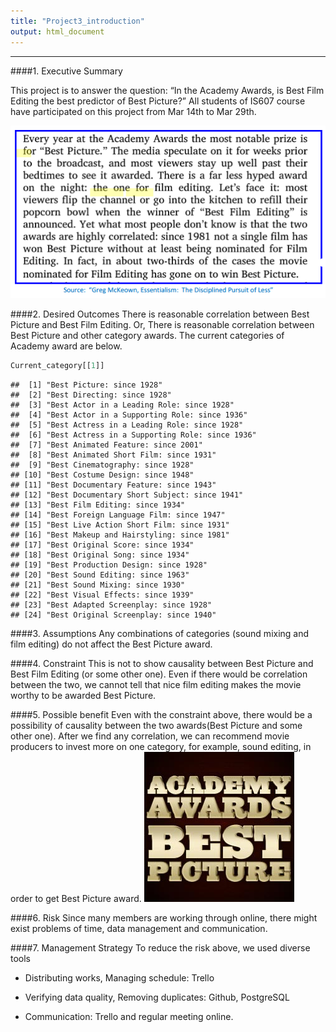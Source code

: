 ```yaml
---
title: "Project3_introduction"
output: html_document
---
```


* * *

####1. Executive Summary

This project is to answer the question: “In the Academy Awards, is Best Film Editing the best predictor of Best Picture?”
All students of IS607 course have participated on this project from Mar 14th to Mar 29th.

![alt text](screen.PNG)

####2. Desired Outcomes
There is reasonable correlation between Best Picture and Best Film Editing. 
Or,
 There is reasonable correlation between Best Picture and other category awards. The current categories of Academy award are below.


```r
Current_category[[1]]
```

```
##  [1] "Best Picture: since 1928"                     
##  [2] "Best Directing: since 1928"                   
##  [3] "Best Actor in a Leading Role: since 1928"     
##  [4] "Best Actor in a Supporting Role: since 1936"  
##  [5] "Best Actress in a Leading Role: since 1928"   
##  [6] "Best Actress in a Supporting Role: since 1936"
##  [7] "Best Animated Feature: since 2001"            
##  [8] "Best Animated Short Film: since 1931"         
##  [9] "Best Cinematography: since 1928"              
## [10] "Best Costume Design: since 1948"              
## [11] "Best Documentary Feature: since 1943"         
## [12] "Best Documentary Short Subject: since 1941"   
## [13] "Best Film Editing: since 1934"                
## [14] "Best Foreign Language Film: since 1947"       
## [15] "Best Live Action Short Film: since 1931"      
## [16] "Best Makeup and Hairstyling: since 1981"      
## [17] "Best Original Score: since 1934"              
## [18] "Best Original Song: since 1934"               
## [19] "Best Production Design: since 1928"           
## [20] "Best Sound Editing: since 1963"               
## [21] "Best Sound Mixing: since 1930"                
## [22] "Best Visual Effects: since 1939"              
## [23] "Best Adapted Screenplay: since 1928"          
## [24] "Best Original Screenplay: since 1940"
```

####3. Assumptions
Any combinations of categories (sound mixing and film editing) do not affect the Best Picture award.

####4. Constraint
This is not to show causality between Best Picture and Best Film Editing (or some other one). Even if there would be correlation between the two, we cannot tell that nice film editing makes the movie worthy to be awarded Best Picture.

####5. Possible benefit 
Even with the constraint above, there would be a possibility of causality between the two awards(Best Picture and some other one). After we find any correlation, we can recommend movie producers to invest more on one category, for example, sound editing, in order to get Best Picture award.
![alt text](best.jpg)

####6. Risk
Since many members are working through online, there might exist problems of time, data management and communication.

####7. Management Strategy 
To reduce the risk above, we used diverse tools


 - Distributing works, Managing schedule: Trello
 
 - Verifying data quality, Removing duplicates: Github, PostgreSQL 
 
 - Communication: Trello and regular meeting online.

